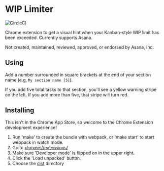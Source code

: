 # WIP Limiter

[![CircleCI](https://circleci.com/gh/apiology/wip-limiter.svg?style=svg)](https://circleci.com/gh/apiology/wip-limiter)

Chrome extension to get a visual hint when your Kanban-style WIP limit
has been exceeded.  Currently supports Asana.

Not created, maintained, reviewed, approved, or endorsed by Asana, Inc.

## Using

Add a number surrounded in square brackets at the end of your section
name (e.g, `My section name [5]`).

If you add five total tasks to that section, you'll see a yellow
warning stripe on the left.  If you add more than five, that stripe
will turn red.

## Installing

This isn't in the Chrome App Store, so welcome to the Chrome Extension
development experience!

1. Run 'make' to create the bundle with webpack, or 'make start' to
   start webpack in watch mode.
2. Go to [chrome://extensions/](chrome://extensions/)
3. Make sure 'Developer mode' is flipped on in the upper right.
4. Click the 'Load unpacked' button.
5. Choose the [dist](./dist) directory
